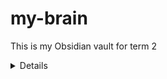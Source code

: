 # my-brain
This is my Obsidian vault for term 2

<details>
```
sudo - grants the user temporary root privilege for the current command
```
</details>